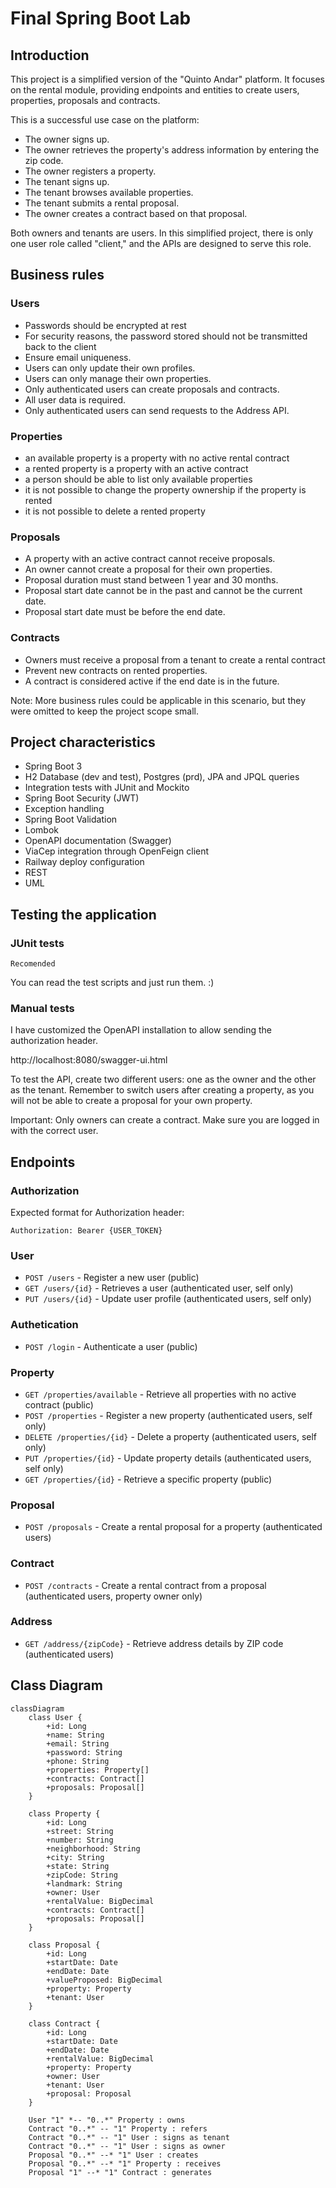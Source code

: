# Final Spring Boot Lab

## Introduction

This project is a simplified version of the "Quinto Andar" platform. It focuses on the rental module, providing endpoints and entities to create users, properties, proposals and contracts.

This is a successful use case on the platform:

- The owner signs up.
- The owner retrieves the property's address information by entering the zip code.
- The owner registers a property.
- The tenant signs up.
- The tenant browses available properties.
- The tenant submits a rental proposal.
- The owner creates a contract based on that proposal.

Both owners and tenants are users. In this simplified project, there is only one user role called "client," and the APIs are designed to serve this role.

## Business rules

### Users
- Passwords should be encrypted at rest
- For security reasons, the password stored should not be transmitted back to the client
- Ensure email uniqueness.
- Users can only update their own profiles.
- Users can only manage their own properties.
- Only authenticated users can create proposals and contracts.
- All user data is required.
- Only authenticated users can send requests to the Address API.

### Properties
- an available property is a property with no active rental contract
- a rented property is a property with an active contract
- a person should be able to list only available properties
- it is not possible to change the property ownership if the property is rented
- it is not possible to delete a rented property

### Proposals
- A property with an active contract cannot receive proposals.
- An owner cannot create a proposal for their own properties.
- Proposal duration must stand between 1 year and 30 months.
- Proposal start date cannot be in the past and cannot be the current date.
- Proposal start date must be before the end date.

### Contracts
- Owners must receive a proposal from a tenant to create a rental contract
- Prevent new contracts on rented properties.
- A contract is considered active if the end date is in the future.

Note: More business rules could be applicable in this scenario, but they were omitted to keep the project scope small.

## Project characteristics
- Spring Boot 3
- H2 Database (dev and test), Postgres (prd), JPA and JPQL queries
- Integration tests with JUnit and Mockito
- Spring Boot Security (JWT)
- Exception handling
- Spring Boot Validation
- Lombok
- OpenAPI documentation (Swagger)
- ViaCep integration through OpenFeign client
- Railway deploy configuration
- REST
- UML

## Testing the application

### JUnit tests

`Recomended`

You can read the test scripts and just run them. :)

### Manual tests

I have customized the OpenAPI installation to allow sending the authorization header.

http://localhost:8080/swagger-ui.html

To test the API, create two different users: one as the owner and 
the other as the tenant. Remember to switch users after creating 
a property, as you will not be able to create a proposal for your 
own property.

Important: Only owners can create a contract. 
Make sure you are logged in with the correct user.

## Endpoints

### Authorization

Expected format for Authorization header:

`Authorization: Bearer {USER_TOKEN}`

### User
- `POST /users` - Register a new user (public)
- `GET /users/{id}` - Retrieves a user (authenticated user, self only)
- `PUT /users/{id}` - Update user profile (authenticated users, self only)

### Authetication
- `POST /login` - Authenticate a user (public)

### Property
- `GET /properties/available` - Retrieve all properties with no active contract (public)
- `POST /properties` - Register a new property (authenticated users, self only)
- `DELETE /properties/{id}` - Delete a property (authenticated users, self only)
- `PUT /properties/{id}` - Update property details (authenticated users, self only)
- `GET /properties/{id}` - Retrieve a specific property (public)

### Proposal
- `POST /proposals` - Create a rental proposal for a property (authenticated users)

### Contract
- `POST /contracts` - Create a rental contract from a proposal (authenticated users, property owner only)

### Address
- `GET /address/{zipCode}` - Retrieve address details by ZIP code (authenticated users)

## Class Diagram

```mermaid
classDiagram
    class User {
        +id: Long
        +name: String
        +email: String
        +password: String
        +phone: String
        +properties: Property[]
        +contracts: Contract[]
        +proposals: Proposal[]
    }

    class Property {
        +id: Long
        +street: String
        +number: String
        +neighborhood: String
        +city: String
        +state: String
        +zipCode: String
        +landmark: String
        +owner: User
        +rentalValue: BigDecimal
        +contracts: Contract[]
        +proposals: Proposal[]
    }

    class Proposal {
        +id: Long
        +startDate: Date
        +endDate: Date
        +valueProposed: BigDecimal
        +property: Property
        +tenant: User
    }

    class Contract {
        +id: Long
        +startDate: Date
        +endDate: Date
        +rentalValue: BigDecimal
        +property: Property
        +owner: User
        +tenant: User
        +proposal: Proposal
    }

    User "1" *-- "0..*" Property : owns
    Contract "0..*" -- "1" Property : refers
    Contract "0..*" -- "1" User : signs as tenant
    Contract "0..*" -- "1" User : signs as owner
    Proposal "0..*" --* "1" User : creates
    Proposal "0..*" --* "1" Property : receives
    Proposal "1" --* "1" Contract : generates
```